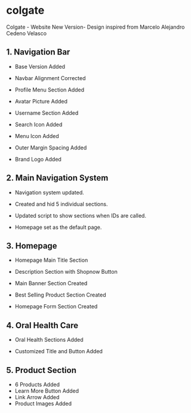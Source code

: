 # colgate
Colgate - Website New Version- Design inspired from Marcelo Alejandro Cedeno Velasco

## 1. Navigation Bar 
- Base Version Added 

- Navbar Alignment Corrected

- Profile Menu Section Added 

- Avatar Picture Added

- Username Section Added

- Search Icon Added

- Menu Icon Added

- Outer Margin Spacing Added

- Brand Logo Added

## 2. Main Navigation System 
- Navigation system updated.

- Created and hid 5 individual sections.

- Updated script to show sections when IDs are called.

- Homepage set as the default page.

## 3. Homepage 
- Homepage Main Title Section

- Description Section with Shopnow Button

- Main Banner Section Created

- Best Selling Product Section Created

- Homepage Form Section Created

## 4. Oral Health Care 
- Oral Health Sections Added

- Customized Title and Button Added  

## 5. Product Section 
- 6 Products Added
- Learn More Button Added 
- Link Arrow Added
- Product Images Added